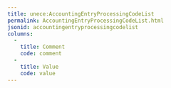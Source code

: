 ```yaml
---
title: unece:AccountingEntryProcessingCodeList
permalink: AccountingEntryProcessingCodeList.html
jsonid: accountingentryprocessingcodelist
columns:
  - 
    title: Comment
    code: comment
  - 
    title: Value
    code: value
---
```

